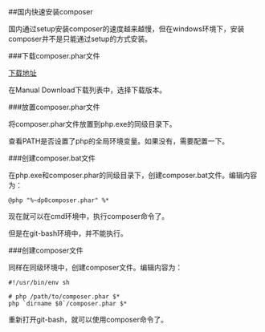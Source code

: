 ##国内快速安装composer

国内通过setup安装composer的速度越来越慢，但在windows环境下，安装composer并不是只能通过setup的方式安装。

###下载composer.phar文件

[下载地址](https://getcomposer.org/download/)

在Manual Download下载列表中，选择下载版本。

###放置composer.phar文件

将composer.phar文件放置到php.exe的同级目录下。

查看PATH是否设置了php的全局环境变量。如果没有，需要配置一下。

###创建composer.bat文件

在php.exe和composer.phar的同级目录下，创建composer.bat文件。编辑内容为：

```
@php "%~dp0composer.phar" %*
```

现在就可以在cmd环境中，执行composer命令了。

但是在git-bash环境中，并不能执行。

###创建composer文件

同样在同级环境中，创建composer文件。编辑内容为：

```
#!/usr/bin/env sh

# php /path/to/composer.phar $*
php `dirname $0`/composer.phar $*
```

重新打开git-bash，就可以使用composer命令了。